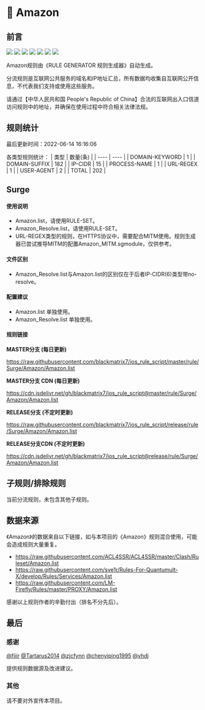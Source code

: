 # 🧸 Amazon

## 前言

![](https://shields.io/badge/-移除重复规则-ff69b4) ![](https://shields.io/badge/-DOMAIN与DOMAIN--SUFFIX合并-green) ![](https://shields.io/badge/-DOMAIN--SUFFIX间合并-critical) ![](https://shields.io/badge/-DOMAIN--SUFFIX与DOMAIN--KEYWORD合并-blue) ![](https://shields.io/badge/-IP--CIDR(6)合并-blueviolet) ![](https://shields.io/badge/-MITM--HOSTNAME合并-brightgreen) ![](https://shields.io/badge/-正则推导HOSTNAME-033da7) 

Amazon规则由《RULE GENERATOR 规则生成器》自动生成。

分流规则是互联网公共服务的域名和IP地址汇总，所有数据均收集自互联网公开信息，不代表我们支持或使用这些服务。

请通过【中华人民共和国 People's Republic of China】合法的互联网出入口信道访问规则中的地址，并确保在使用过程中符合相关法律法规。

## 规则统计

最后更新时间：2022-06-14 16:16:06

各类型规则统计：
| 类型 | 数量(条)  | 
| ---- | ----  |
| DOMAIN-KEYWORD | 1  | 
| DOMAIN-SUFFIX | 182  | 
| IP-CIDR | 15  | 
| PROCESS-NAME | 1  | 
| URL-REGEX | 1  | 
| USER-AGENT | 2  | 
| TOTAL | 202  | 


## Surge 

#### 使用说明
- Amazon.list，请使用RULE-SET。
- Amazon_Resolve.list，请使用RULE-SET。
- URL-REGEX类型的规则，在HTTPS协议中，需要配合MITM使用。规则生成器已尝试推导MITM的配置Amazon_MITM.sgmodule，仅供参考。

#### 文件区别
- Amazon_Resolve.list与Amazon.list的区别仅在于后者IP-CIDR(6)类型带no-resolve。

#### 配置建议
- Amazon.list 单独使用。
- Amazon_Resolve.list 单独使用。

#### 规则链接
**MASTER分支 (每日更新)**

https://raw.githubusercontent.com/blackmatrix7/ios_rule_script/master/rule/Surge/Amazon/Amazon.list

**MASTER分支 CDN (每日更新)**

https://cdn.jsdelivr.net/gh/blackmatrix7/ios_rule_script@master/rule/Surge/Amazon/Amazon.list

**RELEASE分支 (不定时更新)**

https://raw.githubusercontent.com/blackmatrix7/ios_rule_script/release/rule/Surge/Amazon/Amazon.list

**RELEASE分支CDN (不定时更新)**

https://cdn.jsdelivr.net/gh/blackmatrix7/ios_rule_script@release/rule/Surge/Amazon/Amazon.list

## 子规则/排除规则


当前分流规则，未包含其他子规则。

## 数据来源

《Amazon》的数据来自以下链接，如与本项目的《Amazon》规则混合使用，可能会造成规则大量重复。

- https://raw.githubusercontent.com/ACL4SSR/ACL4SSR/master/Clash/Ruleset/Amazon.list
- https://raw.githubusercontent.com/sve1r/Rules-For-Quantumult-X/develop/Rules/Services/Amazon.list
- https://raw.githubusercontent.com/LM-Firefly/Rules/master/PROXY/Amazon.list


感谢以上规则作者的辛勤付出（排名不分先后）。

## 最后

### 感谢

[@fiiir](https://github.com/fiiir) [@Tartarus2014](https://github.com/Tartarus2014) [@zjcfynn](https://github.com/zjcfynn) [@chenyiping1995](https://github.com/chenyiping1995) [@vhdj](https://github.com/vhdj)

提供规则数据源及改进建议。

### 其他

请不要对外宣传本项目。